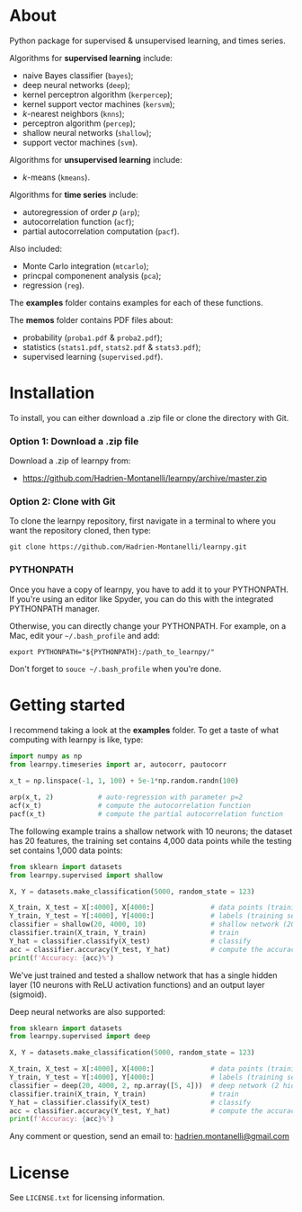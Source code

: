 # About
Python package for supervised &amp; unsupervised learning, and times series.

Algorithms for **supervised learning** include:
- naive Bayes classifier (`bayes`);
- deep neural networks (`deep`);
- kernel perceptron algorithm (`kerpercep`);
- kernel support vector machines (`kersvm`);
- *k*-nearest neighbors (`knns`);
- perceptron algorithm (`percep`);
- shallow neural networks (`shallow`);
- support vector machines (`svm`).

Algorithms for **unsupervised learning** include:
- *k*-means (`kmeans`).

Algorithms for **time series** include:
- autoregression of order *p* (`arp`);
- autocorrelation function (`acf`);
- partial autocorrelation computation (`pacf`).

Also included:
- Monte Carlo integration (`mtcarlo`);
- princpal componenent analysis (`pca`);
- regression (`reg`).

The **examples** folder contains examples for each of these functions. 

The **memos** folder contains PDF files about:
- probability (`proba1.pdf` &amp; `proba2.pdf`); 
- statistics (`stats1.pdf`, `stats2.pdf` &amp; `stats3.pdf`);
- supervised learning (`supervised.pdf`).

# Installation

To install, you can either download a .zip file or clone the directory with Git.

### Option 1: Download a .zip file

Download a .zip of learnpy from:

- https://github.com/Hadrien-Montanelli/learnpy/archive/master.zip

### Option 2: Clone with Git

To clone the learnpy repository, first navigate in a terminal to where you want the repository cloned, then type:
```
git clone https://github.com/Hadrien-Montanelli/learnpy.git
```
### PYTHONPATH
Once you have a copy of learnpy, you have to add it to your PYTHONPATH. If you're using an editor like Spyder, you can do this with the integrated PYTHONPATH manager. 

Otherwise, you can directly change your PYTHONPATH. For example, on a Mac, edit your `~/.bash_profile` and add:
```
export PYTHONPATH="${PYTHONPATH}:/path_to_learnpy/"
```
Don't forget to `souce ~/.bash_profile` when you're done.

# Getting started 

I recommend taking a look at the **examples** folder. To get a taste of what computing with learnpy is like, type:
```python
import numpy as np
from learnpy.timeseries import ar, autocorr, pautocorr
        
x_t = np.linspace(-1, 1, 100) + 5e-1*np.random.randn(100)

arp(x_t, 2)           # auto-regression with parameter p=2
acf(x_t)              # compute the autocorrelation function
pacf(x_t)             # compute the partial autocorrelation function
```

The following example trains a shallow network with 10 neurons; the dataset has 20 features, the training set contains 4,000 data points while the testing set contains 1,000 data points:
```python
from sklearn import datasets
from learnpy.supervised import shallow

X, Y = datasets.make_classification(5000, random_state = 123)

X_train, X_test = X[:4000], X[4000:]              # data points (training set & testing set)
Y_train, Y_test = Y[:4000], Y[4000:]              # labels (training set & testing set)
classifier = shallow(20, 4000, 10)                # shallow network (20 features, 4,000 points, 10 neurons)
classifier.train(X_train, Y_train)                # train
Y_hat = classifier.classify(X_test)               # classify
acc = classifier.accuracy(Y_test, Y_hat)          # compute the accuracy
print(f'Accuracy: {acc}%')
```
We've just trained and tested a shallow network that has a single hidden layer (10 neurons with ReLU activation functions) and an output layer (sigmoid).

Deep neural networks are also supported:
```python
from sklearn import datasets
from learnpy.supervised import deep

X, Y = datasets.make_classification(5000, random_state = 123)

X_train, X_test = X[:4000], X[4000:]              # data points (training set & testing set)
Y_train, Y_test = Y[:4000], Y[4000:]              # labels (training set & testing set)
classifier = deep(20, 4000, 2, np.array([5, 4]))  # deep network (2 hidden layers with 5 & 4 neurons)
classifier.train(X_train, Y_train)                # train
Y_hat = classifier.classify(X_test)               # classify
acc = classifier.accuracy(Y_test, Y_hat)          # compute the accuracy
print(f'Accuracy: {acc}%')
```

Any comment or question, send an email to: hadrien.montanelli@gmail.com

# License
See `LICENSE.txt` for licensing information.

